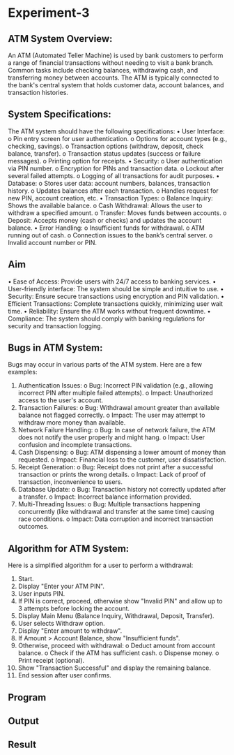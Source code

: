 # Experiment-3
## ATM System Overview:
An ATM (Automated Teller Machine) is used by bank customers to perform a range of financial transactions without needing to visit a bank branch. Common tasks include checking balances, withdrawing cash, and transferring money between accounts. The ATM is typically connected to the bank's central system that holds customer data, account balances, and transaction histories.

## System Specifications:
The ATM system should have the following specifications:
•	User Interface:
o	Pin entry screen for user authentication.
o	Options for account types (e.g., checking, savings).
o	Transaction options (withdraw, deposit, check balance, transfer).
o	Transaction status updates (success or failure messages).
o	Printing option for receipts.
•	Security:
o	User authentication via PIN number.
o	Encryption for PINs and transaction data.
o	Lockout after several failed attempts.
o	Logging of all transactions for audit purposes.
•	Database:
o	Stores user data: account numbers, balances, transaction history.
o	Updates balances after each transaction.
o	Handles request for new PIN, account creation, etc.
•	Transaction Types:
o	Balance Inquiry: Shows the available balance.
o	Cash Withdrawal: Allows the user to withdraw a specified amount.
o	Transfer: Moves funds between accounts.
o	Deposit: Accepts money (cash or checks) and updates the account balance.
•	Error Handling:
o	Insufficient funds for withdrawal.
o	ATM running out of cash.
o	Connection issues to the bank’s central server.
o	Invalid account number or PIN.

## Aim
•	Ease of Access: Provide users with 24/7 access to banking services.
•	User-friendly interface: The system should be simple and intuitive to use.
•	Security: Ensure secure transactions using encryption and PIN validation.
•	Efficient Transactions: Complete transactions quickly, minimizing user wait time.
•	Reliability: Ensure the ATM works without frequent downtime.
•	Compliance: The system should comply with banking regulations for security and transaction logging.

## Bugs in ATM System:
Bugs may occur in various parts of the ATM system. Here are a few examples:
1.	Authentication Issues:
o	Bug: Incorrect PIN validation (e.g., allowing incorrect PIN after multiple failed attempts).
o	Impact: Unauthorized access to the user's account.
2.	Transaction Failures:
o	Bug: Withdrawal amount greater than available balance not flagged correctly.
o	Impact: The user may attempt to withdraw more money than available.
3.	Network Failure Handling:
o	Bug: In case of network failure, the ATM does not notify the user properly and might hang.
o	Impact: User confusion and incomplete transactions.
4.	Cash Dispensing:
o	Bug: ATM dispensing a lower amount of money than requested.
o	Impact: Financial loss to the customer, user dissatisfaction.
5.	Receipt Generation:
o	Bug: Receipt does not print after a successful transaction or prints the wrong details.
o	Impact: Lack of proof of transaction, inconvenience to users.
6.	Database Update:
o	Bug: Transaction history not correctly updated after a transfer.
o	Impact: Incorrect balance information provided.
7.	Multi-Threading Issues:
o	Bug: Multiple transactions happening concurrently (like withdrawal and transfer at the same time) causing race conditions.
o	Impact: Data corruption and incorrect transaction outcomes.

## Algorithm for ATM System:
Here is a simplified algorithm for a user to perform a withdrawal:
1.	Start.
2.	Display "Enter your ATM PIN".
3.	User inputs PIN.
4.	If PIN is correct, proceed, otherwise show "Invalid PIN" and allow up to 3 attempts before locking the account.
5.	Display Main Menu (Balance Inquiry, Withdrawal, Deposit, Transfer).
6.	User selects Withdraw option.
7.	Display "Enter amount to withdraw".
8.	If Amount > Account Balance, show "Insufficient funds".
9.	Otherwise, proceed with withdrawal:
o	Deduct amount from account balance.
o	Check if the ATM has sufficient cash.
o	Dispense money.
o	Print receipt (optional).
10.	Show "Transaction Successful" and display the remaining balance.
11.	End session after user confirms.

## Program

## Output

## Result
